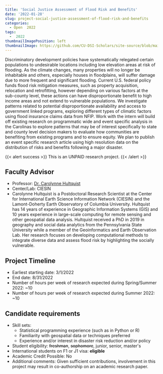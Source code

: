 ```yaml
---
title: 'Social Justice Assessment of Flood Risk and Benefits'
date: '2022-01-28'
slug: project-social-justice-assessment-of-flood-risk-and-benefits
categories:
  - Open  2022
tags:
  -  2022
thumbnailImagePosition: left
thumbnailImage: https://github.com/CU-DSI-Scholars/site-source/blob/main/static/img/leaky_pipe.png?raw=true
---
```

Discriminatory development policies have systematically relegated certain populations to undesirable locations including low elevation areas at risk of flooding. As the climate changes, many properties will no longer be inhabitable and others, especially houses in floodplains, will suffer damage due to more frequent and significant flooding. Current U.S. federal policy funds flood risk mitigation measures, such as property  acquisition, relocation and retrofitting, however depending on various factors at the sub-county level, these actions can have disproportionate benefit to high income areas and not extend to vulnerable populations. We investigate patterns related to potential disproportionate availability and access to government linked programs, exploring different types of climatic factors using flood insurance claims data from NFIP. Work with the intern will build off existing research on programmatic wide and event specific analysis in the Carolinas to explore patterns that may be of interest specifically to state and county level decision makers to evaluate how communities are benefiting from existing programs and to ensure equity. We plan to publish an event specific research article using high resolution data on the distribution of risks and benefits following a major disaster.

<!--more-->

{{< alert success >}}
This is an UNPAID research project.
{{< /alert >}}

## Faculty Advisor
+ Professor: [Dr. Carolynne Hultquist](https://sedac.ciesin.columbia.edu)
+ Center/Lab: CIESIN
+ Carolynne Hultquist is a Postdoctoral Research Scientist at the Center for International Earth Science Information Network (CIESIN) and the Lamont-Doherty Earth Observatory of Columbia University. Hultquist has 14 years of experience in Geographic Information Systems (GIS) and 10 years experience in large-scale computing for remote sensing and other geospatial data analysis. Hultquist received a PhD in 2019 in geography and social data analytics from the Pennsylvania State University while a member of the Geoinformatics and Earth Observation Lab. Her research focuses on developing computational methods to integrate diverse data and assess flood risk by highlighting the socially vulnerable.

## Project Timeline
+ Earliest starting date: 3/1/2022
+ End date: 8/31/2022
+ Number of hours per week of research expected during Spring/Summer 2022: ~10
+ Number of hours per week of research expected during Summer 2022: ~10

## Candidate requirements
+ Skill sets: 
  - Statistical programming experience (such as in Python or R)
  - Familiarity with geospatial data or techniques preferred
  - Experience and/or interest in disaster risk reduction and/or policy
+ Student eligibility: ~~freshman~~, ~~sophomore~~, junior, senior, master's
+ International students on F1 or J1 visa: **eligible**
+ Academic Credit Possible: No
+ Additional comments: Given sufficient contributions, involvement in this project may result in co-authorship on an academic research paper.

